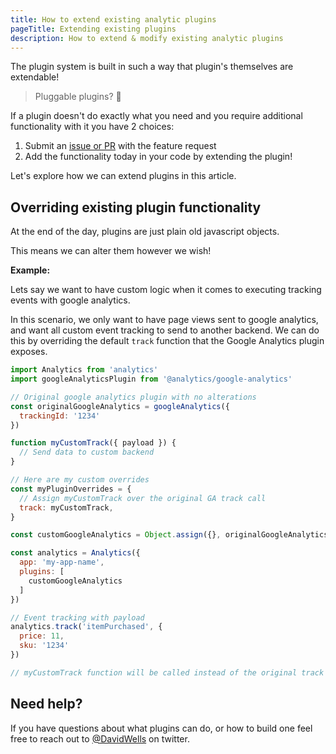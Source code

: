 ```yaml
---
title: How to extend existing analytic plugins
pageTitle: Extending existing plugins
description: How to extend & modify existing analytic plugins
---
```


The plugin system is built in such a way that plugin's themselves are extendable!

> Pluggable plugins? 🤯

If a plugin doesn't do exactly what you need and you require additional functionality with it you have 2 choices:

1. Submit an [issue or PR](https://github.com/DavidWells/analytics/issues) with the feature request
2. Add the functionality today in your code by extending the plugin!

Let's explore how we can extend plugins in this article.

## Overriding existing plugin functionality

At the end of the day, plugins are just plain old javascript objects.

This means we can alter them however we wish!

**Example:**

Lets say we want to have custom logic when it comes to executing tracking events with google analytics.

In this scenario, we only want to have page views sent to google analytics, and want all custom event tracking to send to another backend. We can do this by overriding the default `track` function that the Google Analytics plugin exposes.

```js
import Analytics from 'analytics'
import googleAnalyticsPlugin from '@analytics/google-analytics'

// Original google analytics plugin with no alterations
const originalGoogleAnalytics = googleAnalytics({
  trackingId: '1234'
})

function myCustomTrack({ payload }) {
  // Send data to custom backend
}

// Here are my custom overrides
const myPluginOverrides = {
  // Assign myCustomTrack over the original GA track call
  track: myCustomTrack,
}

const customGoogleAnalytics = Object.assign({}, originalGoogleAnalytics, myPluginOverrides)

const analytics = Analytics({
  app: 'my-app-name',
  plugins: [
    customGoogleAnalytics
  ]
})

// Event tracking with payload
analytics.track('itemPurchased', {
  price: 11,
  sku: '1234'
})

// myCustomTrack function will be called instead of the original track call from GA plugin
```

## Need help?

If you have questions about what plugins can do, or how to build one feel free to reach out to [@DavidWells](https://twitter.com/davidwells) on twitter.
